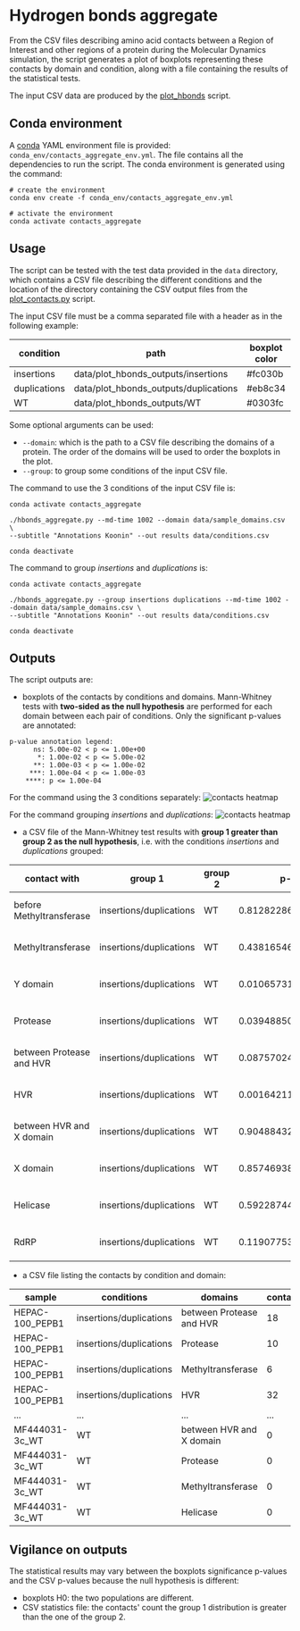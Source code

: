 # Hydrogen bonds aggregate

From the CSV files describing amino acid contacts between a Region of Interest and other regions of a protein during 
the Molecular Dynamics simulation, the script generates a plot of boxplots representing these contacts by domain and 
condition, along with a file containing the results of the statistical tests.

The input CSV data are produced by the [plot_hbonds](https://github.com/njeanne/plot_hbonds/tree/main) script.

## Conda environment

A [conda](https://docs.conda.io/projects/conda/en/latest/index.html) YAML environment file is provided: 
`conda_env/contacts_aggregate_env.yml`. The file contains all the dependencies to run the script.
The conda environment is generated using the command:
```shell script
# create the environment
conda env create -f conda_env/contacts_aggregate_env.yml

# activate the environment
conda activate contacts_aggregate
```

## Usage

The script can be tested with the test data provided in the `data` directory, which contains a CSV file describing the 
different conditions and the location of the directory containing the CSV output files from the [plot_contacts.py](https://github.com/njeanne/plot_contacts) 
script.

The input CSV file must be a comma separated file with a header as in the following example:

| condition    | path | boxplot color | dot color |
|--------------|---|---|---|
| insertions   | data/plot_hbonds_outputs/insertions | #fc030b | #700101 |
| duplications | data/plot_hbonds_outputs/duplications | #eb8c34 | #704001 |
| WT           | data/plot_hbonds_outputs/WT | #0303fc | #017070 |

Some optional arguments can be used:
- `--domain`: which is the path to a CSV file describing the domains of a protein. The order of the domains will be used to order the boxplots in the plot.
- `--group`: to group some conditions of the input CSV file.

The command to use the 3 conditions of the input CSV file is:
```shell script
conda activate contacts_aggregate

./hbonds_aggregate.py --md-time 1002 --domain data/sample_domains.csv \
--subtitle "Annotations Koonin" --out results data/conditions.csv

conda deactivate
```

The command to group *insertions* and *duplications* is:
```shell script
conda activate contacts_aggregate

./hbonds_aggregate.py --group insertions duplications --md-time 1002 --domain data/sample_domains.csv \
--subtitle "Annotations Koonin" --out results data/conditions.csv

conda deactivate
```

## Outputs

The script outputs are:
- boxplots of the contacts by conditions and domains. Mann-Whitney tests with **two-sided as the null hypothesis** are performed for each domain between each pair of conditions.
Only the significant p-values are annotated:
```shell
p-value annotation legend:
      ns: 5.00e-02 < p <= 1.00e+00
       *: 1.00e-02 < p <= 5.00e-02
      **: 1.00e-03 < p <= 1.00e-02
     ***: 1.00e-04 < p <= 1.00e-03
    ****: p <= 1.00e-04
```

For the command using the 3 conditions separately:
![contacts heatmap](doc/_static/boxplots_3-classes.svg)

For the command grouping *insertions* and *duplications*:
![contacts heatmap](doc/_static/boxplots_2-classes.svg)

- a CSV file of the Mann-Whitney test results with **group 1 greater than group 2 as the null hypothesis**, i.e. with the conditions *insertions* and *duplications* grouped:

|contact with            |group 1                |group 2|p-value              |statistic|test          |H0                                        |comment|
|------------------------|-----------------------|-------|---------------------|---------|--------------|------------------------------------------|-------|
|before Methyltransferase|insertions/duplications|WT     |0.812822861623181    |17.0     |Mann-Whitney U|insertions/duplications is greater than WT|       |
|Methyltransferase       |insertions/duplications|WT     |0.4381654618297056   |24.0     |Mann-Whitney U|insertions/duplications is greater than WT|       |
|Y domain                |insertions/duplications|WT     |0.010657315395681436 |40.0     |Mann-Whitney U|insertions/duplications is greater than WT|       |
|Protease                |insertions/duplications|WT     |0.03948850647883433  |36.0     |Mann-Whitney U|insertions/duplications is greater than WT|       |
|between Protease and HVR|insertions/duplications|WT     |0.08757024472318475  |33.0     |Mann-Whitney U|insertions/duplications is greater than WT|       |
|HVR                     |insertions/duplications|WT     |0.0016421125928250471|45.0     |Mann-Whitney U|insertions/duplications is greater than WT|       |
|between HVR and X domain|insertions/duplications|WT     |0.9048843208833199   |16.0     |Mann-Whitney U|insertions/duplications is greater than WT|       |
|X domain                |insertions/duplications|WT     |0.8574693887342786   |15.0     |Mann-Whitney U|insertions/duplications is greater than WT|       |
|Helicase                |insertions/duplications|WT     |0.5922874483459629   |21.5     |Mann-Whitney U|insertions/duplications is greater than WT|       |
|RdRP                    |insertions/duplications|WT     |0.11907753607849125  |31.5     |Mann-Whitney U|insertions/duplications is greater than WT|       |

  
- a CSV file listing the contacts by condition and domain:

|sample         |conditions             |domains                 |contacts|
|---------------|-----------------------|------------------------|--------|
|HEPAC-100_PEPB1|insertions/duplications|between Protease and HVR|18      |
|HEPAC-100_PEPB1|insertions/duplications|Protease                |10      |
|HEPAC-100_PEPB1|insertions/duplications|Methyltransferase       |6       |
|HEPAC-100_PEPB1|insertions/duplications|HVR                     |32      |
|...            |...                    |...                     |...     |
|MF444031-3c_WT |WT                     |between HVR and X domain|0       |
|MF444031-3c_WT |WT                     |Protease                |0       |
|MF444031-3c_WT |WT                     |Methyltransferase       |0       |
|MF444031-3c_WT |WT                     |Helicase                |0       |

## Vigilance on outputs

The statistical results may vary between the boxplots significance p-values and the CSV p-values
because the null hypothesis is different:

- boxplots H0: the two populations are different.
- CSV statistics file: the contacts' count the group 1 distribution is greater than the one of the group 2. 